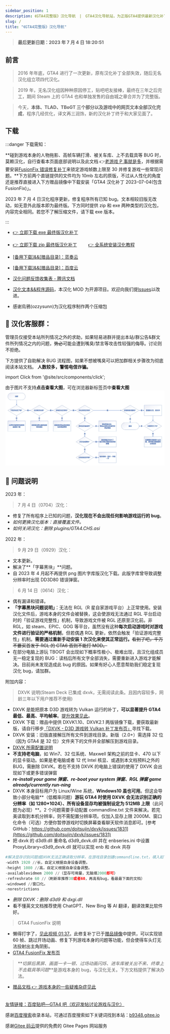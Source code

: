 ```yaml
---
sidebar_position: 1
description: 《GTA4完整版》汉化导航　|　GTA4汉化导航站，为正版GTA4提供最新汉化补丁
slug: /
title: "《GTA4完整版》汉化导航"
---
```


> **最后更新日期：2023 年 7 月 4 日 18:20:51**

## 前言

> 2016 年年底，GTA4 进行了一次更新，原有汉化补丁全部失效，随后无名汉化组立项四代汉化。

> 2019 年，无名汉化组因种种原因停工，贴吧吧友接棒，最终在三年之后完工，期间 Steam 上的 GTA4 也和单独发售的自由城之章合并为了完整版。

> 今天，**本体、TLAD、TBoGT 三个部分以及游戏中的网页文本全部汉化完成**，程序几经优化，译文再三润饰，新的汉化补丁终于和大家见面了。

## 下载

:::danger 下载需知：

**碰到游戏本身的人物拖影、高帧车辆打滑、被关车库、上不去载具等 BUG 时，莫赖汉化，自行查看本页面底部说明以及此文档 👉[老游戏 P 事就是多](../docs/GTA4%E6%B8%B8%E6%88%8F%E7%9B%B8%E5%85%B3%E9%97%AE%E9%A2%98%EF%BC%88%E6%97%A0%E5%85%B3%E6%B1%89%E5%8C%96%E8%A1%A5%E4%B8%81%EF%BC%89/1%EF%BC%9A%E6%B8%B8%E6%88%8F%E7%9B%B8%E5%85%B3%E9%97%AE%E9%A2%98.md)，并根据需要安装[FusionFix 错误修复补丁](https://wwi.lanzoup.com/b07xe74sj)来锁定游戏帧数上限至 30 并修复游戏一些常现问题。**下方前两个直链提供的文件均为 10mb 左右的原版，不过从人性化的角度还是推荐直接进入下方赠品镜像中下载安装「GTA4 汉化补丁 2023-07-04(包含 FusionFix)」。

2023 年 7 月 4 日汉化程序更新，修复程序所有已知 bug。文本相较旧版无改动，如无意外此版本即为最终版。下方同时提供 zip 和 exe 两种类型的汉化包，内容完全相同。若您不了解压缩文件，请下载 exe 版本。

:::

- [👉 立即下载 exe 最终版汉化补丁](https://link.jscdn.cn/1drv/aHR0cHM6Ly8xZHJ2Lm1zL3UvcyFBczVoZ0w4dTlPMzFpRUpvckF2N1FFTm9haVROP2U9VGRjdGJF.exe)

- [👉 立即下载 zip 最终版汉化补丁](https://link.jscdn.cn/1drv/aHR0cHM6Ly8xZHJ2Lm1zL3UvcyFBczVoZ0w4dTlPMzFpRUJjaFVaRmh5M05Pa051P2U9RFQwdVZp.zip) 　　 [ 👉 全系统安装汉化教程 ](./安装汉化/0：安装前准备.md)

- [[备用下载]&&[赠品目录]：蓝奏云](https://wwi.lanzoup.com/b07xe74sj)

- [[备用下载]&&[赠品目录]：百度云](https://pan.baidu.com/share/init?surl=lYiAaFVzQGpJD79Fx56ZZw&pwd=1234)

- [汉化问题反馈收集表 - 腾讯文档](https://docs.qq.com/form/page/DQXdCd1BwT1VrbXV5)

- [汉化文本&&程序源码](https://github.com/GTAIV-Complete-Edition-text)，本汉化 MOD 为开源项目。欢迎向我们提[lssues](https://github.com/GTAIV-Complete-Edition-text/feedback-IV.CHS/issues)以改进。

- 感谢烏鴉(ozzysunn)为汉化程序制作两个压缩包

## 📱 汉化客服群：

管理员仅接受本站所列情况之外的求助，如果轻易进群并提出本站/群公告&群文件所列情况之内的问题，<del>势必</del>可能会遭到嘴臭/禁言等攻击性较强的侮辱。讨论则不拒绝。

下方提供了自助解决 BUG 流程图，如果不想被嘴臭可以把加群相关步骤改为彻底阅读本站文档。
**人数较多，警惕电信诈骗。**

import Click from '@site/src/components/click';

<Click />

由于图片不支持**点击查看大图**，可在浏览器新标签页中**查看大图**
![Image](intro.jpg)

## 🐞 问题说明

2023 年：

> 7 月 4 日（0704）汉化：

- 修复了所有程序上已知的问题，**汉化现在不会出现任何影响游戏运行的 bug**。
- _如何更换汉化版本：直接覆盖文件。_
- _如何关闭汉化：删除 plugins/GTA4.CHS.asi_

2022 年：

> 9 月 29 日（0929）汉化：

- 文本更新。
- 解决了**「字幕黑块」**问题。
- 自 2023 年 4 月起不再提供 png 图片字库版汉化下载。此版字库曾导致调整分辨率时出现 DD3D80 错误弹窗。

> 6 月 14 日（0614）汉化：

- 偶有漏译和错译。
- **「字幕黑块问题说明」**：无法在 RGL（R 星自家游戏平台）上正常使用。安装汉化文件后，游戏本身的文件会被替换，这会使游戏无法通过 RGL 平台启动时的「验证游戏完整性」机制，导致游戏文件被 RGL 还原至汉化前。非 RGL，如 steam、EPIC、GOG 等平台，虽然没有这种**每次启动游戏时对游戏文件进行验证的严格机制**，但若偶遇 RGL 更新，依然会触发「验证游戏完整性」机制。**需要通过重新手动安装 1 次汉化来使其正常运行。**<del>看到了吧，千万不要买首发于 RGL 的 GTA6 否则不能打 MOD。</del>
- 在部分电脑上游玩 TBOGT 会出现如下概率性极小、极难出现，且汉化组成员无一稳定复现的 BUG：读档后所有文字全部消失，需要重新进入游戏才能解决。目前尚未发现造成此 bug 的原因。如果有好心人愿意帮助我们稳定复现汉化 bug，请加群。

附加内容：

> DXVK 说明(Steam Deck 已集成 dxvk，无需阅读此条。且因内容较多，网龄三年以下用户推荐不使用)

- DXVK 是能把原本 D3D 游戏转为 Vulkan 运行的补丁，**可以显著提升 GTA4 最低、最高、平均帧率**。[提升效果见此](https://www.bilibili.com/video/BV13v411M7Sx)。
- DXVK 下载：赠品中提供 DXVK1.10、DXVK2.1 两版镜像下载，要获取最新版，请自行移步[「DXVK - D3D 游戏转 Vulkan 补丁发布页」](https://github.com/doitsujin/dxvk)寻找下载。
- DXVK 安装：旧版直接解压所有文件到游戏目录。新版（2.0+）需选择 32 位（因为 GTA4 是 32 位）文件夹下的文件并全部解压到游戏目录。
- [DXVK 所需配置说明](https://github.com/doitsujin/dxvk/wiki/Driver-support)
- **不支持老电脑**，如 Win7、32 位系统、Maxwell 架构之前的显卡、470 以下的显卡驱动。如果是老电脑或者 12 代 Intel 核显、或遇到本文档预料之外的 BUG，需删除 DXVK。若在不支持 DXVK 的电脑上错误的使用了 DXVK 会出现如下或更多错误弹窗
- **_re-install your game 弹窗、re-boot your system 弹窗、RGL 弹窗 game already/currently run-ning_**
- DXVK 本身目标用户为 Linux/Wine 系统，**Windows10 虽也可用**。但这会导致小部分电脑**（低概率问题）**游玩 GTA4 时使用 DXVK 会无法识别正确的分辨率（如 1280\*1024）、所有设备显存均被强制设定为 512MB 上限**（此问题为必现）**。2 个问题需要手动配置 commandline.txt 文件来解决。若完美读取到本机分辨率，则不需配置分辨率项。仅加入显存上限 2000M、窗口化命令（可选）方便你暂停游戏时切换屏幕查看聊天软件消息即可。[参考 GitHub：https://github.com/doitsujin/dxvk/issues/1831](https://github.com/doitsujin/dxvk/issues/1831)
- 把 dxvk 的 d3d9.dll 重命名 d3d9_dxvk.dll 并在 enbseries.ini 中设置 ProxyLibrary=d3d9_dxvk.dll 就可以实现 enb 和 dxvk 共存

```python
#解决显存识别问题或DXVK无法正确读取分辨率，在游戏目录创建commandline.txt，填入如下但不包括本行：
-width 1920 //长，自定义根据自身设备调整。
-height 1080 //高，自定义根据自身设备调整。
-availablevidmem 2000 //（显存可用量，无脑填2000即可）
-refreshrate 60 //（刷新率推荐30或者60，再高有bug，看最最下面的文档）
-windowed //窗口化。
-norestrictions
```

- _删除 DXVK：删除 d3d9 和 dxgi.dll_
- 看不懂英文文档推荐使用 ChatGPT、New Bing 等 AI 翻译，翻译效果比软件好。

> GTA4 FusionFix 说明

- 懒得打字了，[见此视频 01:37](https://www.bilibili.com/video/BV15g4y1H7RD/?share_source=copy_web&vd_source=6317983a8e5cadce0c1402e0a67b67f9&t=97)。此修复补丁已于[赠品镜像](#下载)中提供，可以实现锁 60 帧、跳过开场动画、修复下列游戏本身的问题等功能，但会使得车头灯无法投射出主角阴影。
- [GTA4 FusionFix 发布页](https://github.com/ThirteenAG/GTAIV.EFLC.FusionFix)

> **_切屏后黑屏、画面一卡一顿、过场动画闪烁、进车库被关出不来、终章上不去载具等问题_**是游戏本身的 bug，与汉化无关。下方文档提供了解决办法。

- [赠品文档 👉 游戏本身的一些疑难杂症见此](./GTA4%E6%B8%B8%E6%88%8F%E7%9B%B8%E5%85%B3%E9%97%AE%E9%A2%98%EF%BC%88%E6%97%A0%E5%85%B3%E6%B1%89%E5%8C%96%E8%A1%A5%E4%B8%81%EF%BC%89/1%EF%BC%9A%E6%B8%B8%E6%88%8F%E7%9B%B8%E5%85%B3%E9%97%AE%E9%A2%98.md)

##

[友情链接：百度贴吧—GTA4 吧（欢迎发帖讨论游戏与汉化）](https://tieba.baidu.com/f?kw=gta4&ie=utf-8)

感谢[百度搜索](https://www.baidu.com/s?ie=UTF-8&wd=b9348.gitee.io)收录本站，可通过百度搜索如下关键词找到本站：[b9348.gitee.io](https://www.baidu.com/s?ie=UTF-8&wd=b9348.gitee.io)

感谢[Gitee 码云](https://gitee.com/)提供的免费的 Gitee Pages 网站服务
